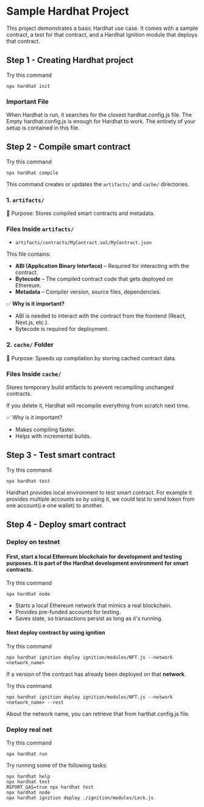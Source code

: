 # Sample Hardhat Project

This project demonstrates a basic Hardhat use case. It comes with a sample contract, a test for that contract, and a Hardhat Ignition module that deploys that contract.


## Step 1 - Creating Hardhat project

Try this command

```shell
npx hardhat init
```

### Important File
When Hardhat is run, it searches for the closest hardhat.config.js file.
The Empty hardhat.config.js is enough for Hardhat to work. The entirety of your setup is contained in this file.

## Step 2 - Compile smart contract

Try this command

```shell
npx hardhat compile
```

This command creates or updates the ``artifacts/`` and ``cache/`` directories.

### 1.  ``artifacts/`` 
📌 Purpose: Stores compiled smart contracts and metadata.

### Files Inside ``artifacts/``
- ``artifacts/contracts/MyContract.sol/MyContract.json``

This file contains:
- __ABI (Application Binary Interface)__ – Required for interacting with the contract.
- __Bytecode__ – The compiled contract code that gets deployed on Ethereum.
- __Metadata__ – Compiler version, source files, dependencies.

✅ __Why is it important?__

- ABI is needed to interact with the contract from the frontend (React, Next.js, etc.).
- Bytecode is required for deployment.

### 2. ``cache/`` Folder
📌 Purpose: Speeds up compilation by storing cached contract data.

### Files Inside ``cache/``
Stores temporary build artifacts to prevent recompiling unchanged contracts.

If you delete it, Hardhat will recompile everything from scratch next time.

✅ Why is it important?
- Makes compiling faster.
- Helps with incremental builds.


## Step 3 - Test smart contract

Try this command

```shell
npx hardhat test
```

Hardhart provides local environment to test smart contract. For example it provides multiple accounts so by using it, we could test to send token from one account(i.e one wallet) to another.

## Step 4 - Deploy smart contract

### Deploy on testnet
#### First, start a local Ethereum blockchain for development and testing purposes. It is part of the Hardhat development environment for smart contracts.

Try this command
```shell
npx hardhat node
```
- Starts a local Ethereum network that mimics a real blockchain.
- Provides pre-funded accounts for testing.
- Saves state, so transactions persist as long as it's running.

#### Next deploy contract by using ignition

Try this command
```shell
npx hardhat ignition deploy ignition/modules/NFT.js --network <network_name>
```
If a version of the contract has already been deployed on that __network__.

Try this command
```shell
npx hardhat ignition deploy ignition/modules/NFT.js --network <network_name> --rest
```

About the network name, you can retrieve that from harthat.config.js file.

### Deploy real net
Try this command
```shell
npx hardhat run
```


Try running some of the following tasks:

```shell
npx hardhat help
npx hardhat test
REPORT_GAS=true npx hardhat test
npx hardhat node
npx hardhat ignition deploy ./ignition/modules/Lock.js
```
